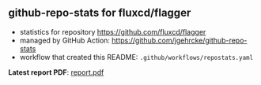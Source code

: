 ## github-repo-stats for fluxcd/flagger

- statistics for repository https://github.com/fluxcd/flagger
- managed by GitHub Action: https://github.com/jgehrcke/github-repo-stats
- workflow that created this README: `.github/workflows/repostats.yaml`

**Latest report PDF**: [report.pdf](https://github.com/fluxcd/community/raw/github-repo-stats/fluxcd/flagger/latest-report/report.pdf)

